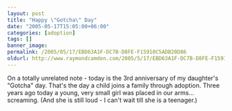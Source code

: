 ```yaml
---
layout: post
title: "Happy \"Gotcha\" Day"
date: "2005-05-17T15:05:00+06:00"
categories: [adoption]
tags: []
banner_image: 
permalink: /2005/05/17/EBD63A1F-DC7B-D8FE-F15910C5ADB20D86
oldurl: http://www.raymondcamden.com/2005/5/17/EBD63A1F-DC7B-D8FE-F15910C5ADB20D86
---
```


On a totally unrelated note - today is the 3rd anniversary of my daughter's "Gotcha" day. That's the day a child joins a family through adoption. Three years ago today a young, very small girl was placed in our arms... screaming. (And she is still loud - I can't wait till she is a teenager.)